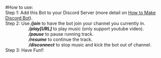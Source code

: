 #How to use:<br>
  Step 1: Add this Bot to your Discord Server (more detail on [How to Make Discord Bot](https://www.upwork.com/resources/how-to-make-discord-bot)). <br>
  Step 2: Use ***/join*** to have the bot join your channel you currently in.<br>
              &emsp;&emsp;&emsp;&emsp;&emsp; ***/play[URL]*** to play music (only support youtube video).<br>
              &emsp;&emsp;&emsp;&emsp;&emsp; ***/pause*** to pause running track.<br>
              &emsp;&emsp;&emsp;&emsp;&emsp; ***/resume*** to continue the track.<br>
              &emsp;&emsp;&emsp;&emsp;&emsp; ***/disconnect*** to stop music and kick the bot out of channel.<br>
  Step 3: Have Fun!!<br>
